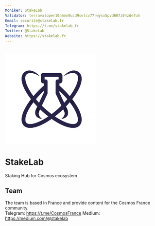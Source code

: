 ```yaml
---
Moniker: StakeLab
Validator: terravaloper10ahmn0ucd9selcv77rwysx5pvd607z04zde7uh
Email: securite@stakelab.fr
Telegram: https://t.me/stakelab_fr
Twitter: @StakeLab
Website: https://stakelab.fr
---
```


<br>

<img src="logo.png" width="300">

# StakeLab

Staking Hub for Cosmos ecosystem


## Team
The team is based in France and provide content for the Cosmos France community.
<br>
Telegram: https://t.me/CosmosFrance
Medium: https://medium.com/@stakelab
